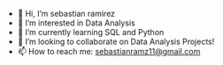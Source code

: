 - 👋 Hi, I’m sebastian ramirez
- 👀 I’m interested in Data Analysis
- 🌱 I’m currently learning SQL and Python
- 💞️ I’m looking to collaborate on Data Analysis Projects!
- 📫 How to reach me: sebastianramz11@gmail.com

<!---
sebastianramz/sebastianramz is a ✨ special ✨ repository because its `README.md` (this file) appears on your GitHub profile.
You can click the Preview link to take a look at your changes.
--->
